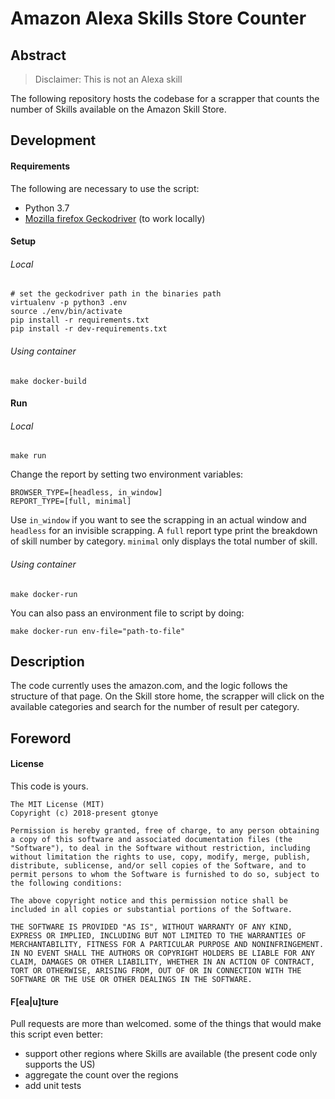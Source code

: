 # Amazon Alexa Skills Store Counter

## Abstract

> Disclaimer: This is not an Alexa skill

The following repository hosts the codebase for a scrapper that counts the number of Skills available on the Amazon Skill Store.

## Development

#### Requirements

The following are necessary to use the script:
* Python 3.7
* [Mozilla firefox Geckodriver](https://github.com/mozilla/geckodriver/releases) (to work locally)

#### Setup

###### Local
```
# set the geckodriver path in the binaries path
virtualenv -p python3 .env
source ./env/bin/activate
pip install -r requirements.txt
pip install -r dev-requirements.txt
```

###### Using container

```make docker-build```

#### Run

###### Local

```
make run
```

Change the report by setting two environment variables:

```
BROWSER_TYPE=[headless, in_window]
REPORT_TYPE=[full, minimal]
```

Use `in_window` if you want to see the scrapping in an actual window and `headless` for an invisible scrapping.
A `full` report type print the breakdown of skill number by category. `minimal` only displays the total number of skill.

###### Using container

```make docker-run```

You can also pass an environment file to script by doing:
```
make docker-run env-file="path-to-file"
```

## Description

The code currently uses the amazon.com, and the logic follows the structure of that page.
On the Skill store home, the scrapper will click on the available categories and search for the number of result per category.

## Foreword

#### License

This code is yours.

```
The MIT License (MIT)
Copyright (c) 2018-present gtonye

Permission is hereby granted, free of charge, to any person obtaining a copy of this software and associated documentation files (the "Software"), to deal in the Software without restriction, including without limitation the rights to use, copy, modify, merge, publish, distribute, sublicense, and/or sell copies of the Software, and to permit persons to whom the Software is furnished to do so, subject to the following conditions:

The above copyright notice and this permission notice shall be included in all copies or substantial portions of the Software.

THE SOFTWARE IS PROVIDED "AS IS", WITHOUT WARRANTY OF ANY KIND, EXPRESS OR IMPLIED, INCLUDING BUT NOT LIMITED TO THE WARRANTIES OF MERCHANTABILITY, FITNESS FOR A PARTICULAR PURPOSE AND NONINFRINGEMENT. IN NO EVENT SHALL THE AUTHORS OR COPYRIGHT HOLDERS BE LIABLE FOR ANY CLAIM, DAMAGES OR OTHER LIABILITY, WHETHER IN AN ACTION OF CONTRACT, TORT OR OTHERWISE, ARISING FROM, OUT OF OR IN CONNECTION WITH THE SOFTWARE OR THE USE OR OTHER DEALINGS IN THE SOFTWARE.
```

#### F[ea|u]ture

Pull requests are more than welcomed. some of the things that would make this script even better:
* support other regions where Skills are available (the present code only supports the US)
* aggregate the count over the regions
* add unit tests
